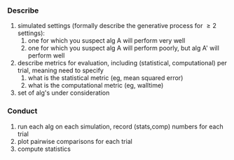 ### Describe

1. simulated settings (formally describe the generative process for $\geq 2$ settings):
   1. one for which you suspect alg A will perform very well
   2. one for which you suspect alg A will perform poorly, but alg A' will perform well
2. describe metrics for evaluation, including (statistical, computational) per trial, meaning need to specify
   1. what is the statistical metric (eg, mean squared error)
   2. what is the computational metric (eg, walltime)
3. set of alg's under consideration

### Conduct

1. run each alg on each simulation, record (stats,comp) numbers for each trial
2. plot pairwise comparisons for each trial
3. compute statistics

